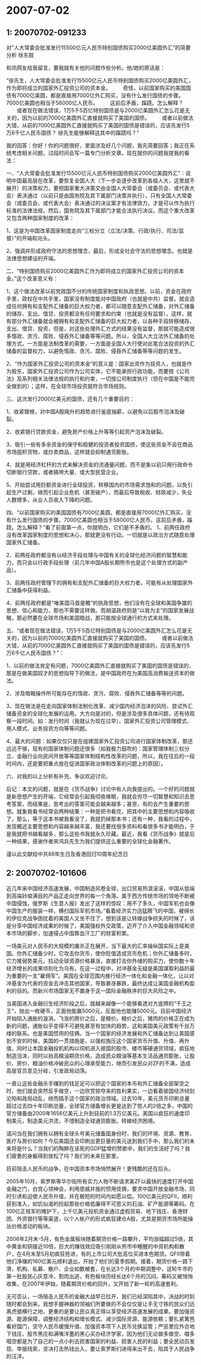 # 2007-07-02

## 1: 20070702-091233

对“人大常委会批准发行15500亿元人民币特别国债购买2000亿美圆外汇”的简要分析 徐东胜

和讯网友给我留言，要我就有关他的问题作些分析。他/她的原话是：

“徐先生，人大常委会批准发行15500亿元人民币特别国债购买2000亿美圆外汇，作为即将成立的国家外汇投资公司的资本金。 　　奇怪，以前国家购买的美国国债有7000亿美圆，都是直接用7000亿外汇购买，没有什么发行国债的步骤。7000亿美圆也相当于56000亿人民币。 　　这前后矛盾，蹊跷。怎么解释？ 　　或者现在做法错误，1万5千5百亿特别国债是与2000亿美圆外汇怎么花是无关的，因为以前的7000亿美圆外汇直接就购买了美国的国债。 　　或者以前做法大错，从前的7000亿美圆外汇直接就购买了美国的国债是错误的，应该先发行5万6千亿人民币国债？        徐先生能够解释这其中的蹊跷吗？”

我的回答：你好！你的问题很好，里面涉及好几个问题，我先简要回答；我正在系统考虑相关问题，过段时间会写一篇专门分析文章。现在就你的问题我提我的看法：

一、“人大常委会批准发行15500亿元人民币特别国债购买2000亿美圆外汇”：说明中国最高层在改革，要恢复全国人大（下一步会逐步改革到各级人大，这里就不展开）的决策权力，要把国家重大决策交由全国人大常委会（或委员会、或代表大会）表决通过（以前只是由国务院及其下属部门决策并执行），只有全国人大常委会（或委员会、或代表大会）表决通过的决议案才有法律效力，才是可以作为执行标准的法律法规，然后，国务院及其下属部门才能合法执行决议。而这个重大改革又包含两种国家制度的改革：

1、这是为中国改革国家制度走向“三权分立（立法/决策、行政/执行、司法/监督）”的开端和兆头。

2、强调并形成政府守法的思想理念，最后，形成全社会守法的思想理念。也就是法律思想建设的开端。

二、“特别国债购买2000亿美圆外汇作为即将成立的国家外汇投资公司的资本金。”这个改革意义有：

1、这个做法改革以前党政国不分的传统国家制度和执政思想。以前，资金在政府手里，政权在中共手里，国家没有制度能对中国政府（也就是中共）监督。就会造成任何拥有和支配外汇储备的巨大权力者，都可以随意支配外汇储备，对外汇储备的储存、支出、借贷、投资都没有任何要求和约束（也就是没有监督），这样，就有部分外汇储备就会被拥有和支配外汇储备的巨大权力者，以各种手段转移储存、支出、借贷、投资，但是，对这些处理外汇方式的结果没有监督，那就可能造成很多惰政、贪污、腐败、侵吞外汇储备等等问题。所以，全国人大立法外汇储备的处理方式，一方面是法制改革的需要，一方面是全国人大行使对此笔合法投资的外汇储备的监督权力，以避免惰政、贪污、腐败、侵吞外汇储备等等问题的发生。

2、“作为国家外汇投资公司的资本金”的意义是：国家出资作为投资人，也就是作为股东，国家外汇投资公司作为公司实体，它不能承担行政功能，而要按《公司法》及系列相关法律法规的执行和约束，一切按公司制度执行（但在中国是不能完全做到的）；这样，在全球市场投资就符合市场规则。

三、这次发行2000亿美元的国债，还有几个重要目的：

1、收紧银根，对中国A股飚升的趋势进行釜底抽薪，以避免以后股市泡沫及破裂。

2、收紧银行贷款资金，避免房产价格上升等等引起资产泡沫及破裂。

3、吸引一些有多余资金的保守和稳健的投资者投资国债，使这些资金不会在商品市场囤积货物，或炒卖商品，这样就会抑制通货膨胀。

4、就是用经济杠杆的方式来解决资金的流通量问题，而不是象以前只用行政命令切断银行贷款，或者搞垮大量、或大型民营企业。

5、开始尝试用巨额资金进行全球投资，转移国内的市场需求饱和的问题，以免引起生产过剩，继而引起企业危机（甚至破产），而最后导致税收、财政减少，失业人数增多，从业人员收入下降的问题。

四、“以前国家购买的美国国债有7000亿美圆，都是直接用7000亿外汇购买，没有什么发行国债的步骤。7000亿美圆也相当于56000亿人民币。这前后矛盾，蹊跷。怎么解释？”看了前面第一点，你就明白，它们是不矛盾的。 1、前两任政府没有改革国家制度的思想和决心，那就更没有行动。一切就是以政治方式随意处理国家外汇储备。

2、前两任政府都没有以经济手段处理与中国有关的全球化经济问题的智慧和能力，而只会以行政手段处理（前几年中国A股长期熊市也是这个处理方式的副产品）。

3、前两任政府管理下的拥有和支配外汇储备的巨大权力者，可能有从处理国家外汇储备中获得利益。

4、前两任政府都是“唯美国马首是瞻”的执政思想，他们没有在全球和美国争雄的思想、信心和能力，那也不需要这样做。而胡温政府则是“以我为主”的国家发展战略，那必然要在全球市场和美国暗战，那只能按全球通行的方式来处理。

五、“或者现在做法错误，1万5千5百亿特别国债是与2000亿美圆外汇怎么花是无关的，因为以前的7000亿美圆外汇直接就购买了美国的国债。 　　或者以前做法大错，从前的7000亿美圆外汇直接就购买了美国的国债是错误的，应该先发行5万6千亿人民币国债？”：

1、以前的做法肯定有问题，7000亿美圆外汇直接就购买了美国的国债是错误的，那是在做美国奴才的思想指导下的做法，是中国政府在为美国高消费输送资本的做法。

2、涉及暗箱操作所可能存在的惰政、贪污、腐败、侵吞外汇储备等等的问题。

3、现在做法是在走向国家体制法制化改革、减少国内经济泡沫的风险、尝试外汇储备资金的全球化发展的运用。大方向是对的，但是涉及很多具体问题，还有待观察一段时间。如：发行时间（我就认为现在过早）、国家外汇投资公司管理模式、用人模式、业务投资方向等等问题。

4、最大的问题：如果仅仅只是在组建国家外汇投资公司进行国家体制改革，那还远远不够，现有的国家体制问题还很多（如我极力鼓吹的：国家管理体制三权分立、金融行业向民间开放等等国家体制结构性改革的问题，所以，我在往后的一段时间内，还是要把重点放在促进国家政治体制改革的问题上的原因）。

六、对我的以上分析有补充、争议欢迎讨论。

后记：本文的问题，就是在《货币战争》讨论中有人向我提出的。一个好的问题就是新思想产生的开端，它经常会引起我彻夜难眠，我就会穷尽一切智慧和知识去思考答案，而结果是，思考出的答案可能会越来越多；甚至，有的会产生重要的思想。就象我看书经常会两种结果：一种是把书看完，把其中的主要思想和内容吸收了，那么，等于这本书被我看没了，我就扔掉那本书；还有一种，我看的过程中，发现概述主要思想和内容越来越丰富，我还要找很多资料和看很多书才能明白，于是我就把书越看越多，那么这些书我就永久珍藏。最近，我看《货币战争》就是后一种结果，感谢作者宋鸿兵先生为我们提供这么重要的全球化金融著作。

谨以此文献给中共86年生日及香港回归10周年纪念日

## 2: 20070702-101606

近几年来中国经济高速发展，中国制造风卷全球，出口贸易热浪滚滚，中国从低端到高端铃琅满目的产品正走向世界的每一个角落。属于西方传统市场的领地不断被中国侵蚀，俄罗斯《生意人报》发出了这样的惊叹：用不了多久，中国军机也会像中国生产的服装一样，横扫国际军机市场。”看着经济实力迅猛腾飞的中国，被绵长的伊拉克战争困扰着的美国人又坐不住了，想到该是让转嫁战争损失的时候了，该是分享中国经济成果的时候了，美国强权外交政策，迈开了介入中国金融领域和资本市场的脚步，加速侵占中国靠血汗工厂的财富积累。

一场美元对人民币的大规模的屠杀正在展开，当下最大的汇率操纵国实际上是美国。你外汇储备少时，它攻击你货币，使你贬值造成货币危机；你外汇储备多时，它力推弱势美元，拉动全球资源价格暴涨，直接打击你外储的购买力，使你数十年经济增长的成果顷刻化为乌有。在这一过程中，对冲基金无疑是美国谋取利益的最为重要的一支“雇佣军”。美国在全球范围内推行经济一体化和金融一体化，让以对冲基金为代表的资金去冲击其他国家，导致暴涨暴跌，最终达成让美国金融机构盈利的目的。而新兴市场国家无不置身于这一国际金融秩序的巨大风险之中。

当美国进入金融衍生经济阶段之后，就越来越像一个能够看透对方底牌的“千王之王”，抛出一枚硬币，正面他能赢5000元，反面他也能赚5000元。目前中国经济开始陷入通胀的漩涡，飞涨的房价之后，是粮价。粮价之后，猪肉的价格正在成为新的问题，通胀似乎变得不可避免甚至有加快的趋势，这和美国美元政策有千丝万缕的联系。也是美国惯用的伎俩。当一个国家的经济发展和外汇储备达到让美国感到不安的时候，美国的一贯措施是，以强权施压这个国家货币升值、升值、再升值，同时让本国金融投机机构以伺机进入彼国的股市、楼市等硬通货领域，疯狂地制造泡沫，同时以抬高粮油期货价格，造成民众粮油等基本生活品通货膨胀，让股价、房价、粮油价格冲破民众的心理承受能力，继而引发民众对ZF的不满，造成高层官员意见分岐，引发政局动荡。

一直让这些金融杀手赚到的钱足足可以把这个国家的本币和外汇储备全部架空之时，他们就会突然反手做空，一边欣赏掠夺来的胜利果实，一边看着彼国经济倾刻沦陷和政局动乱，继而插手这个国家的政治领域。过去10年，美元货币印刷总量超过过去四十年印刷总量，全球官方储备增长更是达到了惊人的2倍之多，中国的官方储备由2000年1656亿美元上升到目前的1.3万亿美元。美国以疯狂的速度印制美元，制造美元洪流，不惜制造全球通货膨胀。转嫁经济困境。

请问当在我们拥有以拥有全球头号美元储备国身份时，我们的环境、资源、教育、医疗与房价如何？今后美国还会印刷出更巨量的美元送到我们手中，那么我们的未来将是什么？当我们的陶醉在该死的GDP猛增的赞歌中，我们的生活好了吗？我们疲惫的身躯得到放松了吗？我们的未来在那里。

目前阻击人民币的战争，在中国资本市场悄然展开！更残酷的还在后头。

2005年10月，索罗斯等华尔街所有实力人物不断请求美ZF以最快的速度打开中国金融之门，白宫心领神会，利用恩威并施的惯用伎俩，要求中国开放金融市场，同时引诱和迫使人民币升值，并在极短的时间内如愿以偿。100亿美元的QFII，顺利获到准入，如饥似渴的捡起那些价格低廉得不可思义的石油、矿产能源等筹码。在100亿正规军的掩护下，上千亿美元投机资金通过虚假贸易、地下钱庄、香港财团、外资银行等等渠道，以个人帐户的形式疯狂建仓A股，尤其是期货市场所能操丛价格波动的板块。

2006年2月末-5月，有色金属板块随着期货价格一路攀升，平均涨幅超过5倍，其中黄金和铜接近10倍，巨大的赚钱效应吸引刚刚从熊市中睡醒的中资机构和散户，在4月末至5月初疯狂抢进，有的上市公司大批高位买进本色期货。QFII带着他们净赚的160亿美元顺利退出，开始了他们的夏季假期。接着，期货价格一路下滑，机构、私募、散户、企业如数被套，在长达3个月的中期调整中，这轮牛市的第一批股民心灰意冷，割肉出逃，有色板块历经长达6个月的沉闷，筹码又被悄悄收集，在2007年伊始，随着期货价格的回升，又开始了新一轮的高速套利。

无可否认，一场阻击人民币的金融大战早已拉开，我们已经深陷其中，决战的时刻随时都会到来。我想手握神器的领袖们所要做的不会仅仅是让手无寸铁的民众们远离虎狼横行之地，更重的是要让民众真正得以享受经济高速发展的成果。要加强资源、能源保障，调整经济结构和增长模式、减少国际资源、能源依赖；要扎紧篱笆看好国门，坚守人民币缓慢升值、加强资本项下人民币兑换监管；严惩里应外合地下钱庄、股市黑庄和满嘴洋墨的黑心买办经济学家，因为他们无论做多做空、唱多唱空都是为了自己的一点小利去损害国家的利益、损害人民的利益；要全民动员发现、举报线索，坚决打击热钱出入，要让索罗斯们进得来出不去，陷其于人民战争的汪洋。

